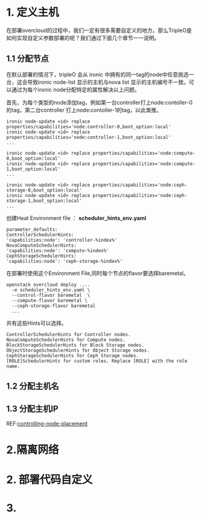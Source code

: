 # 1. 定义主机

在部署overcloud的过程中，我们一定有很多需要自定义的地方。那么TripleO是如何实现自定义参数部署的呢？我们通过下面几个章节一一说明。



## 1.1 分配节点

在默认部署的情况下，tripleO 会从 ironic 中拥有的同一tag的node中任意挑选一台，这会导致ironic node-list 显示的主机与nova list 显示的主机编号不一致。可以通过为每个ironic node分配特定的属性解决以上问题。

首先，为每个类型的node添加tag，例如第一台controller打上node:contoller-0 的tag，第二台controller 打上node:contoller-1的tag，以此类推。
```
ironic node-update <id> replace properties/capabilities='node:controller-0,boot_option:local'
ironic node-update <id> replace properties/capabilities='node:controller-1,boot_option:local'
...

ironic node-update <id> replace properties/capabilities='node:compute-0,boot_option:local'
ironic node-update <id> replace properties/capabilities='node:compute-1,boot_option:local'
...

ironic node-update <id> replace properties/capabilities='node:ceph-storage-0,boot_option:local'
ironic node-update <id> replace properties/capabilities='node:ceph-storage-1,boot_option:local'
...
```

创建Heat Environment file ：
**scheduler_hints_env.yaml**
```
parameter_defaults:
ControllerSchedulerHints:
'capabilities:node': 'controller-%index%'
NovaComputeSchedulerHints:
'capabilities:node': 'compute-%index%'
CephStorageSchedulerHints:
'capabilities:node': 'ceph-storage-%index%'
```

在部署时使用这个Environment File,同时每个节点的flavor要选择baremetal。
```
openstack overcloud deploy ....
  -e scheduler_hints_env.yaml \
  --control-flavor baremetal  \
  --compute-flavor baremetal \
  --ceph-storage-flavor baremetal
  ...
```


共有这些Hints可以选择。
```
ControllerSchedulerHints for Controller nodes.
NovaComputeSchedulerHints for Compute nodes.
BlockStorageSchedulerHints for Block Storage nodes.
ObjectStorageSchedulerHints for Object Storage nodes.
CephStorageSchedulerHints for Ceph Storage nodes.
[ROLE]SchedulerHints for custom roles. Replace [ROLE] with the role name.
```




## 1.2 分配主机名



## 1.3 分配主机IP

REF:[controlling-node-placement](https://access.redhat.com/documentation/en/red-hat-openstack-platform/10/paged/advanced-overcloud-customization/chapter-8-controlling-node-placement)

# 2.隔离网络

# 2. 部署代码自定义

# 3.


